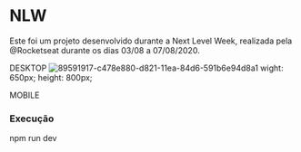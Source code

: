 # NLW

Este foi um projeto desenvolvido durante a Next Level Week, realizada pela @Rocketseat durante os dias 03/08 a 07/08/2020.

DESKTOP
![89591917-c478e880-d821-11ea-84d6-591b6e94d8a1](https://user-images.githubusercontent.com/69088071/89740508-8ec14300-da5f-11ea-9942-23cee591daed.png)
wight: 650px;
height: 800px;



MOBILE





<h3>Execução</h3>

npm run dev


